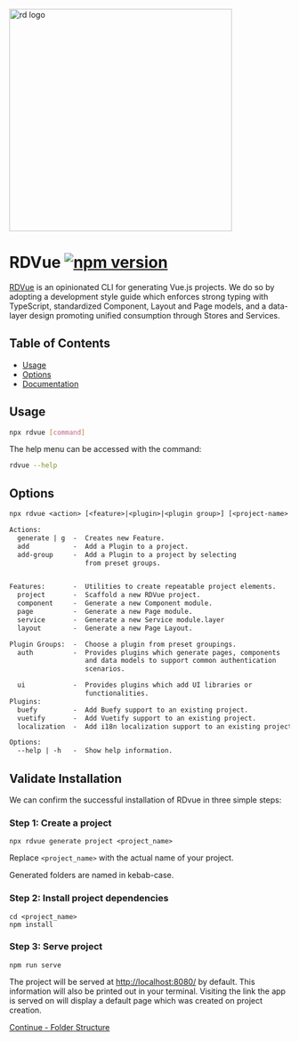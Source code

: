 <div align="left">
  <br/>
  <a href="https://www.realdecoy.com/jamaica/" title="REALDECOY">
    <img width=400px src="https://www.realdecoy.com/wp-content/uploads/2019/02/Realdecoy-logo-transparent.png" alt="rd logo">
  </a>
  <br/>
</div>

# RDVue [![npm version](https://badge.fury.io/js/rdvue.svg)](https://badge.fury.io/js/rdvue)

[RDVue](https://github.com/realdecoy/rdvue) is an opinionated CLI for generating Vue.js projects. We do so by adopting
a development style guide which enforces strong typing with TypeScript, standardized Component, Layout and Page models,
and a data-layer design promoting unified consumption through Stores and Services.

## Table of Contents

- [Usage](#usage)
- [Options](#options)
- [Documentation](#documentation)


## Usage

```bash
npx rdvue [command]
```

The help menu can be accessed with the command:

```bash
rdvue --help
```

## Options

```txt
npx rdvue <action> [<feature>|<plugin>|<plugin group>] [<project-name>|<feature-name>]

Actions:
  generate | g  -  Creates new Feature.
  add           -  Add a Plugin to a project.
  add-group     -  Add a Plugin to a project by selecting
                   from preset groups.


Features:       -  Utilities to create repeatable project elements.
  project       -  Scaffold a new RDVue project.
  component     -  Generate a new Component module.
  page          -  Generate a new Page module.
  service       -  Generate a new Service module.layer
  layout        -  Generate a new Page Layout.

Plugin Groups:  -  Choose a plugin from preset groupings.
  auth          -  Provides plugins which generate pages, components 
                   and data models to support common authentication 
                   scenarios.

  ui            -  Provides plugins which add UI libraries or 
                   functionalities.
Plugins:
  buefy         -  Add Buefy support to an existing project.
  vuetify       -  Add Vuetify support to an existing project.
  localization  -  Add i18n localization support to an existing project.

Options:
  --help | -h   -  Show help information.
```


## Validate Installation

We can confirm the successful installation of RDvue in three simple steps:

### Step 1: Create a project

```
npx rdvue generate project <project_name>
```

Replace `<project_name>` with the actual name of your project.

Generated folders are named in kebab-case.

### Step 2: Install project dependencies

```
cd <project_name>
npm install
```

### Step 3: Serve project

```
npm run serve
```

The project will be served at [http://localhost:8080/](http://localhost:8080/) by default. This information will also be printed out in your terminal. Visiting the link the app is served on will display a default page which was created on project creation.

[Continue - Folder Structure](Notable-Files.md#Notable-Files-&-Directories)